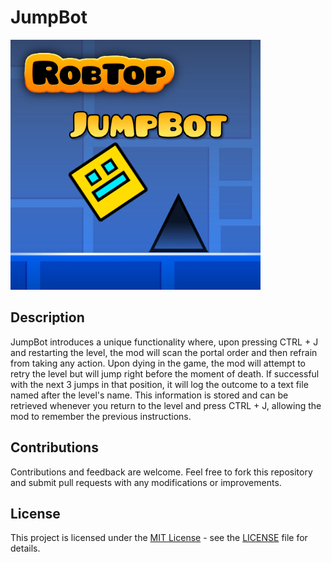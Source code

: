 # JumpBot

<img src="logo.png" width="400" alt="the mod's logo" />

## Description

JumpBot introduces a unique functionality where, upon pressing CTRL + J and restarting the level, the mod will scan the portal order and then refrain from taking any action. Upon dying in the game, the mod will attempt to retry the level but will jump right before the moment of death. If successful with the next 3 jumps in that position, it will log the outcome to a text file named after the level's name. This information is stored and can be retrieved whenever you return to the level and press CTRL + J, allowing the mod to remember the previous instructions.

## Contributions

Contributions and feedback are welcome. Feel free to fork this repository and submit pull requests with any modifications or improvements.

## License

This project is licensed under the [MIT License](https://opensource.org/licenses/MIT) - see the [LICENSE](LICENSE) file for details.
